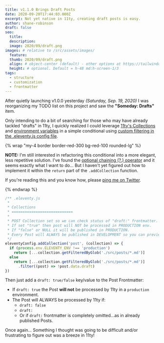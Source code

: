 ```yaml
---
title: v1.1.0 Brings Draft Posts
date: 2020-09-20T17:44:03.000Z
excerpt: Not yet native in 11ty, creating draft posts is easy.
author: shane-robinson
draft: false
seo:
  title:
  description:
  image: 2020/09/draft.png
images: # relative to /src/assets/images/
  feature:
  thumb: 2020/09/draft.png
  align: # object-center (default) - other options at https://tailwindcss.com/docs/object-position
  height: # optional. Default = h-48 md:h-screen-1/3
tags:
  - structure
  - customization
  - frontmatter
---
```


After quietly launching v1.0.0 yesterday _(Saturday, Sep. 19, 2020)_ I was reorganizing my TODO list on this project and saw the **"Someday: Drafts"** item.

Only intending to do a bit of searching for those who may have already tackled "drafts" in 11ty, I quickly realized I could leverage [11ty's Collections](https://www.11ty.dev/docs/collections/) and [environment variables](https://www.11ty.dev/docs/data-js/#example-exposing-environment-variables) in a simple conditional using [custom filtering in the .eleventy.js config file](https://www.11ty.dev/docs/collections/#advanced-custom-filtering-and-sorting).

 {% wrap "my-4 border border-red-300 bg-red-100 rounded-lg" %}

 **NOTE:** I'm still interested in refactoring this conditional into a more elegant, less repetitive solution. I've found the [optional chaining (?.) operator](https://developer.mozilla.org/en-US/docs/Web/JavaScript/Reference/Operators/Optional_chaining) and it seems exactly what I want to do... But I haven't yet figured out how to implement it within the `return` part of the `.addCollection` function. 
 
 If you're reading this and you know how, please [ping me on Twitter](https://twitter.com/shanerobinson).

{% endwrap %}

```js
/** .eleventy.js 
 * 
 * Collections
 * ============================
 *
 * POST Collection set so we can check status of "draft:" frontmatter.
 * If set "true" then post will NOT be processed in PRODUCTION env.
 * If "false" or NULL it will be published in PRODUCTION.
 * Every Post will ALWAYS be published in DEVELOPMENT so you can preview locally.
 */
eleventyConfig.addCollection('post', (collection) => {
  if (process.env.ELEVENTY_ENV !== 'production')
    return [...collection.getFilteredByGlob('./src/posts/*.md')]
  else
    return [...collection.getFilteredByGlob('./src/posts/*.md')]
      .filter((post) => !post.data.draft)
})
```

Then just add a `draft: true/false` key/value to the Post Frontmatter:

- If `draft: true` the Post **will not** be processed by 11ty in a `production` environment.
- The Post will ALWAYS be processed by 11ty if:
  - `draft: false`
  - `draft: `
  - Or if `draft:` frontmatter is completely omitted...as in already published Posts.

Once again... Something I thought was going to be difficult and/or frustrating to figure out was a breeze in 11ty!